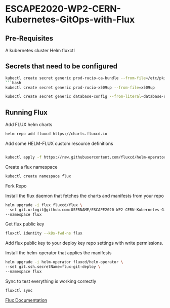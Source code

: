 # ESCAPE2020-WP2-CERN-Kubernetes-GitOps-with-Flux

## Pre-Requisites
A kubernetes cluster
Helm
fluxctl
## Secrets that need to be configured

```bash
kubectl create secret generic prod-rucio-ca-bundle --from-file=/etc/pki/tls/certs/CERN-bundle.pem```
```bash
kubectl create secret generic prod-rucio-x509up --from-file=x509up
```

```bash
kubectl create secret generic database-config --from-literal=database-default='DATABASE_URI'
```

## Running Flux
Add FLUX helm charts
```bash
helm repo add fluxcd https://charts.fluxcd.io
```

Add some HELM-FLUX custom resource definitions
```bash

kubectl apply -f https://raw.githubusercontent.com/fluxcd/helm-operator/master/deploy/crds.yaml
```

Create a flux namespace
```bash
kubectl create namespace flux
```

Fork Repo

Install the flux daemon that fetches the charts and manifests from your repo
```bash
helm upgrade -i flux fluxcd/flux \
--set git.url=git@github.com:USERNAME/ESCAPE2020-WP2-CERN-Kubernetes-GitOps-with-Flux \
--namespace flux 
```

Get flux public key
```bash
fluxctl identity --k8s-fwd-ns flux
```

Add flux public key to your deploy key repo settings with write permissions.

Install the helm-operator that applies the manifests
```bash
helm upgrade -i helm-operator fluxcd/helm-operator \
--set git.ssh.secretName=flux-git-deploy \
--namespace flux
```

Sync to test everything is working correctly
```bash
fluxctl sync
```

[Flux Documentation](https://docs.fluxcd.io/en/1.18.0/tutorials/get-started-helm.html)
